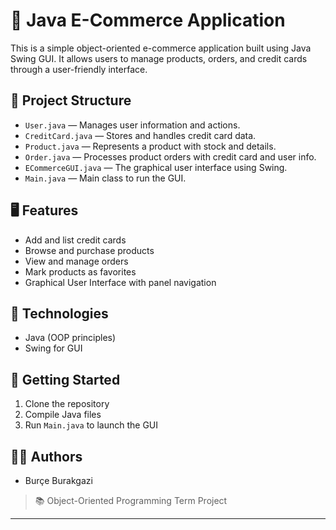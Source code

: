 # 🛒 Java E-Commerce Application

This is a simple object-oriented e-commerce application built using Java Swing GUI. It allows users to manage products, orders, and credit cards through a user-friendly interface.

## 📁 Project Structure

- `User.java` — Manages user information and actions.
- `CreditCard.java` — Stores and handles credit card data.
- `Product.java` — Represents a product with stock and details.
- `Order.java` — Processes product orders with credit card and user info.
- `ECommerceGUI.java` — The graphical user interface using Swing.
- `Main.java` — Main class to run the GUI.

## 🖥️ Features

- Add and list credit cards
- Browse and purchase products
- View and manage orders
- Mark products as favorites
- Graphical User Interface with panel navigation

## 🔧 Technologies

- Java (OOP principles)
- Swing for GUI

## 🚀 Getting Started

1. Clone the repository
2. Compile Java files
3. Run `Main.java` to launch the GUI

## 👨‍💻 Authors

- Burçe Burakgazi 



> 📚 Object-Oriented Programming Term Project

---



